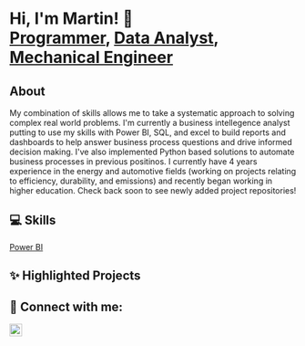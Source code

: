 <h1>Hi, I'm Martin! 👋<br/><a href="https://github.com/msanchez-bsme/Programming_Projects">Programmer</a>, <a href="https://github.com/msanchez-bsme/PowerBI_Reports/"> Data Analyst</a>, <a href="https://www.linkedin.com/in/msanchez-bsme/">Mechanical Engineer</a>

<h2> About </h2><p>My combination of skills allows me to take a systematic approach to solving complex real world problems. I'm currently a business intellegence analyst putting to use my skills with Power BI, SQL, and excel to build reports and dashboards to help answer business process questions and drive informed decision making. I've also implemented Python based solutions to automate business processes in previous positinos. I currently have 4 years experience in the energy and automotive fields (working on projects relating to efficiency, durability, and emissions) and recently began working in higher education. Check back soon to see newly added project repositories!</p>

<h2>💻 Skills</h2>
<a href="https://github.com/msanchez-bsme/PowerBI_Reports/">Power BI</a>

<h2>✨ Highlighted Projects</h2>

<h2> 🤳 Connect with me:</h2>

[<img align="left" alt="Martin Sanchez | LinkedIn" width="22px" src="https://cdn.jsdelivr.net/npm/simple-icons@v3/icons/linkedin.svg" />][linkedin]

[linkedin]: https://www.linkedin.com/in/msanchez-bsme/







<!--
**msanchez-bsme/msanchez-bsme** is a ✨ _special_ ✨ repository because its `README.md` (this file) appears on your GitHub profile.

Here are some ideas to get you started:

- 🔭 I’m currently working on ...
- 🌱 I’m currently learning ...
- 👯 I’m looking to collaborate on ...
- 🤔 I’m looking for help with ...
- 💬 Ask me about ...
- 📫 How to reach me: ...
- 😄 Pronouns: ...
- ⚡ Fun fact: ...
-->
